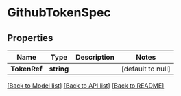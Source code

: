 # GithubTokenSpec

## Properties
Name | Type | Description | Notes
------------ | ------------- | ------------- | -------------
**TokenRef** | **string** |  | [default to null]

[[Back to Model list]](../README.md#documentation-for-models) [[Back to API list]](../README.md#documentation-for-api-endpoints) [[Back to README]](../README.md)


